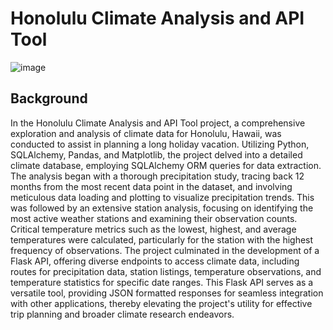 # Honolulu Climate Analysis and API Tool
![image](https://user-images.githubusercontent.com/112406455/210906725-e8a875aa-4f0f-4372-8741-05269db7d9d7.png)
## Background
In the Honolulu Climate Analysis and API Tool project, a comprehensive exploration and analysis of climate data for Honolulu, Hawaii, was conducted to assist in planning a long holiday vacation. Utilizing Python, SQLAlchemy, Pandas, and Matplotlib, the project delved into a detailed climate database, employing SQLAlchemy ORM queries for data extraction. The analysis began with a thorough precipitation study, tracing back 12 months from the most recent data point in the dataset, and involving meticulous data loading and plotting to visualize precipitation trends. This was followed by an extensive station analysis, focusing on identifying the most active weather stations and examining their observation counts. Critical temperature metrics such as the lowest, highest, and average temperatures were calculated, particularly for the station with the highest frequency of observations. The project culminated in the development of a Flask API, offering diverse endpoints to access climate data, including routes for precipitation data, station listings, temperature observations, and temperature statistics for specific date ranges. This Flask API serves as a versatile tool, providing JSON formatted responses for seamless integration with other applications, thereby elevating the project's utility for effective trip planning and broader climate research endeavors.




